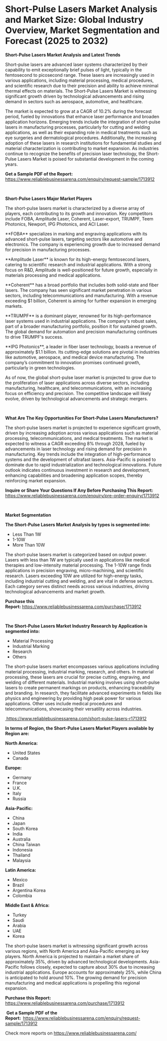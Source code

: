 <p><h1>Short-Pulse Lasers Market Analysis and Market Size: Global Industry Overview, Market Segmentation and Forecast (2025 to 2032)</h1></p><p><strong>Short-Pulse Lasers Market Analysis and Latest Trends</strong></p>
<p><p>Short-pulse lasers are advanced laser systems characterized by their capability to emit exceptionally brief pulses of light, typically in the femtosecond to picosecond range. These lasers are increasingly used in various applications, including material processing, medical procedures, and scientific research due to their precision and ability to achieve minimal thermal effects on materials. The Short-Pulse Lasers Market is witnessing significant growth driven by technological advancements and rising demand in sectors such as aerospace, automotive, and healthcare.</p><p>The market is expected to grow at a CAGR of 10.2% during the forecast period, fueled by innovations that enhance laser performance and broaden application horizons. Emerging trends include the integration of short-pulse lasers in manufacturing processes, particularly for cutting and welding applications, as well as their expanding role in medical treatments such as eye surgeries and dermatological procedures. Additionally, the increasing adoption of these lasers in research institutions for fundamental studies and material characterization is contributing to market expansion. As industries continue to recognize the benefits of precision laser technology, the Short-Pulse Lasers Market is poised for substantial development in the coming years.</p></p>
<p><strong>Get a Sample PDF of the Report:&nbsp;</strong> <a href="https://www.reliablebusinessarena.com/enquiry/request-sample/1713912?utm_campaign=2209&utm_medium=2&utm_source=Github&utm_content=ia&utm_term=28032025&utm_id=short-pulse-lasers">https://www.reliablebusinessarena.com/enquiry/request-sample/1713912</a></p>
<p>&nbsp;</p>
<p><strong>Short-Pulse Lasers Major Market Players</strong></p>
<p><p>The short-pulse lasers market is characterized by a diverse array of players, each contributing to its growth and innovation. Key competitors include FOBA, Amplitude Laser, Coherent, Laser-export, TRUMPF, Teem Photonics, Newport, IPG Photonics, and ACI Laser.</p><p>**FOBA** specializes in marking and engraving applications with its advanced short-pulse lasers, targeting sectors like automotive and electronics. The company is experiencing growth due to increased demand for precision in manufacturing processes.</p><p>**Amplitude Laser** is known for its high-energy femtosecond lasers, catering to scientific research and industrial applications. With a strong focus on R&D, Amplitude is well-positioned for future growth, especially in materials processing and medical applications.</p><p>**Coherent** has a broad portfolio that includes both solid-state and fiber lasers. The company has seen significant market penetration in various sectors, including telecommunications and manufacturing. With a revenue exceeding $1 billion, Coherent is aiming for further expansion in emerging markets.</p><p>**TRUMPF** is a dominant player, renowned for its high-performance laser systems used in industrial applications. The company's robust sales, part of a broader manufacturing portfolio, position it for sustained growth. The global demand for automation and precision manufacturing continues to drive TRUMPF's success.</p><p>**IPG Photonics**, a leader in fiber laser technology, boasts a revenue of approximately $1.1 billion. Its cutting-edge solutions are pivotal in industries like automotive, aerospace, and medical device manufacturing. The company’s commitment to innovation promises continued growth, particularly in green technologies.</p><p>As of now, the global short-pulse laser market is projected to grow due to the proliferation of laser applications across diverse sectors, including manufacturing, healthcare, and telecommunications, with an increasing focus on efficiency and precision. The competitive landscape will likely evolve, driven by technological advancements and strategic mergers.</p></p>
<p>&nbsp;</p>
<p><strong>What Are The Key Opportunities For Short-Pulse Lasers Manufacturers?</strong></p>
<p><p>The short-pulse lasers market is projected to experience significant growth, driven by increasing adoption across various applications such as material processing, telecommunications, and medical treatments. The market is expected to witness a CAGR exceeding 8% through 2028, fueled by advancements in laser technology and rising demand for precision in manufacturing. Key trends include the integration of high-performance systems and the development of ultrafast lasers. Asia-Pacific is poised to dominate due to rapid industrialization and technological innovations. Future outlook indicates continuous investment in research and development, enhancing capabilities and broadening application scopes, thereby reinforcing market expansion.</p></p>
<p><strong>Inquire or Share Your Questions If Any Before Purchasing This Report:</strong> <a href="https://www.reliablebusinessarena.com/enquiry/pre-order-enquiry/1713912?utm_campaign=2209&utm_medium=2&utm_source=Github&utm_content=ia&utm_term=28032025&utm_id=short-pulse-lasers">https://www.reliablebusinessarena.com/enquiry/pre-order-enquiry/1713912</a></p>
<p>&nbsp;</p>
<p><strong>Market Segmentation</strong></p>
<p><strong>The Short-Pulse Lasers Market Analysis by types is segmented into:</strong></p>
<p><ul><li>Less Than 1W</li><li>1-10W</li><li>More Than 10W</li></ul></p>
<p><p>The short-pulse lasers market is categorized based on output power. Lasers with less than 1W are typically used in applications like medical therapies and low-intensity material processing. The 1-10W range finds applications in precision engraving, micro-machining, and scientific research. Lasers exceeding 10W are utilized for high-energy tasks, including industrial cutting and welding, and are vital in defense sectors. Each category serves distinct needs across various industries, driving technological advancements and market growth.</p></p>
<p><strong>Purchase this Report:&nbsp;</strong><a href="https://www.reliablebusinessarena.com/purchase/1713912?utm_campaign=2209&utm_medium=2&utm_source=Github&utm_content=ia&utm_term=28032025&utm_id=short-pulse-lasers">https://www.reliablebusinessarena.com/purchase/1713912</a></p>
<p>&nbsp;</p>
<p><strong>The Short-Pulse Lasers Market Industry Research by Application is segmented into:</strong></p>
<p><ul><li>Material Processing</li><li>Industrial Marking</li><li>Research</li><li>Others</li></ul></p>
<p><p>The short-pulse lasers market encompasses various applications including material processing, industrial marking, research, and others. In material processing, these lasers are crucial for precise cutting, engraving, and welding of different materials. Industrial marking involves using short-pulse lasers to create permanent markings on products, enhancing traceability and branding. In research, they facilitate advanced experiments in fields like physics and engineering by providing high peak power for various applications. Other uses include medical procedures and telecommunications, showcasing their versatility across industries.</p></p>
<p><a href="https://www.reliablebusinessarena.com/short-pulse-lasers-r1713912?utm_campaign=2209&utm_medium=2&utm_source=Github&utm_content=ia&utm_term=28032025&utm_id=short-pulse-lasers">&nbsp;https://www.reliablebusinessarena.com/short-pulse-lasers-r1713912</a></p>
<p><strong>In terms of Region, the Short-Pulse Lasers Market Players available by Region are:</strong></p>
<p>
    <p> <strong> North America: </strong>
        <ul>
            <li>United States</li>
            <li>Canada</li>
        </ul>
        </p> 
    <p> <strong> Europe: </strong>
        <ul>
            <li>Germany</li>
            <li>France</li>
            <li>U.K.</li>
            <li>Italy</li>
            <li>Russia</li>
        </ul>
        </p> 
    <p> <strong> Asia-Pacific: </strong>
        <ul>
            <li>China</li>
            <li>Japan</li>
            <li>South Korea</li>
            <li>India</li>
            <li>Australia</li>
            <li>China Taiwan</li>
            <li>Indonesia</li>
            <li>Thailand</li>
            <li>Malaysia</li>
        </ul>
        </p> 
    <p> <strong> Latin America: </strong>
        <ul>
            <li>Mexico</li>
            <li>Brazil</li>
            <li>Argentina Korea</li>
            <li>Colombia</li>
        </ul>
        </p> 
    <p> <strong> Middle East & Africa: </strong>
        <ul>
            <li>Turkey</li>
            <li>Saudi</li>
            <li>Arabia</li>
            <li>UAE</li>
            <li>Korea</li>
        </ul>
    </p>
    </p>
<p><p>The short-pulse lasers market is witnessing significant growth across various regions, with North America and Asia-Pacific emerging as key players. North America is projected to maintain a market share of approximately 35%, driven by advanced technological developments. Asia-Pacific follows closely, expected to capture about 30% due to increasing industrial applications. Europe accounts for approximately 25%, while China is anticipated to hold around 10%. The growing demand for precision manufacturing and medical applications is propelling this regional expansion.</p></p>
<p><strong>Purchase this Report: </strong><a href="https://www.reliablebusinessarena.com/purchase/1713912?utm_campaign=2209&utm_medium=2&utm_source=Github&utm_content=ia&utm_term=28032025&utm_id=short-pulse-lasers">https://www.reliablebusinessarena.com/purchase/1713912</a></p>
<p>&nbsp;<strong>Get a Sample PDF of the Report:&nbsp;&nbsp;</strong><a href="https://www.reliablebusinessarena.com/enquiry/request-sample/1713912?utm_campaign=2209&utm_medium=2&utm_source=Github&utm_content=ia&utm_term=28032025&utm_id=short-pulse-lasers">https://www.reliablebusinessarena.com/enquiry/request-sample/1713912</a></p>
<p><strong></strong></p>
<p>Check more reports on <a href="https://www.reliablebusinessarena.com/?utm_campaign=2209&utm_medium=2&utm_source=Github&utm_content=ia&utm_term=28032025&utm_id=short-pulse-lasers">https://www.reliablebusinessarena.com/</a></p>